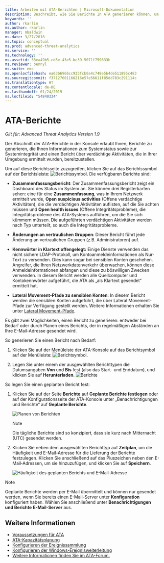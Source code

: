 ```yaml
---
title: Arbeiten mit ATA-Berichten | Microsoft-Dokumentation
description: Beschreibt, wie Sie Berichte In ATA generieren können, um Ihr Netzwerk zu überwachen.
keywords: ''
author: rkarlin
ms.author: rkarlin
manager: mbaldwin
ms.date: 3/27/2018
ms.topic: conceptual
ms.prod: advanced-threat-analytics
ms.service: ''
ms.technology: ''
ms.assetid: 38ea49b5-cd5e-43e5-bc39-5071f759633b
ms.reviewer: bennyl
ms.suite: ems
ms.openlocfilehash: ea63b6966cc933fcb0a4c748e5b4de511895c483
ms.sourcegitcommit: f37127601166216e57e56611f85dd783c291114c
ms.translationtype: HT
ms.contentlocale: de-DE
ms.lasthandoff: 01/24/2019
ms.locfileid: "54840334"
---
```

# <a name="ata-reports"></a>ATA-Berichte


*Gilt für: Advanced Threat Analytics Version 1.9*

Der Abschnitt der ATA-Berichte in der Konsole erlaubt Ihnen, Berichte zu generieren, die Ihnen Informationen zum Systemstatus sowie zur Systemintegrität und einen Bericht über verdächtige Aktivitäten, die in Ihrer Umgebung ermittelt wurden, bereitzustellen.

Um auf diese Berichtsseite zuzugreifen, klicken Sie auf das Berichtssymbol auf der Berichtsleiste: ![Berichtssymbol](./media/ata-report-icon.png).
Die verfügbaren Berichte sind: 

- **Zusammenfassungsbericht**: Der Zusammenfassungsbericht zeigt ein Dashboard des Status im System an. Sie können drei Registerkarten sehen: eine für eine **Zusammenfassung**, was in Ihrem Netzwerk ermittelt wurde, **Open suspicious activities** (Offene verdächtige Aktivitäten), die die verdächtigen Aktivitäten auflisten, auf die Sie achten müssen und **Open health issues** (Offene Integritätsprobleme), die Integritätsprobleme des ATA-Systems aufführen, um die Sie sich kümmern müssen. Die aufgeführten verdächtigen Aktivitäten werden nach Typ unterteilt, so auch die Integritätsprobleme. 

- **Änderungen an vertraulichen Gruppen**: Dieser Bericht führt jede Änderung an vertraulichen Gruppen (z.B. Administratoren) auf.

- **Kennwörter in Klartext offengelegt:** Einige Dienste verwenden das nicht sichere LDAP-Protokoll, um Kontoanmeldeinformationen als Nur-Text zu versenden. Dies kann sogar bei sensiblen Konten geschehen. Angreifer, die Ihren Netzwerkdatenverkehr überwachen, können diese Anmeldeinformationen abfangen und diese zu böswilligen Zwecken verwenden. In diesem Bericht werden alle Quellcomputer und Kontokennwörter aufgeführt, die ATA als „als Klartext gesendet“ ermittelt hat. 

- **Lateral Movement-Pfade zu sensiblen Konten**: In diesem Bericht werden die sensiblen Konten aufgeführt, die über Lateral Movement-Pfade zur Verfügung gestellt werden. Weitere Informationen erhalten Sie unter [Lateral Movement-Pfade](use-case-lateral-movement-path.md).

Es gibt zwei Möglichkeiten, einen Bericht zu generieren: entweder bei Bedarf oder durch Planen eines Berichts, der in regelmäßigen Abständen an Ihre E-Mail-Adresse gesendet wird.

So generieren Sie einen Bericht nach Bedarf:

1. Klicken Sie auf der Menüleiste der ATA-Konsole auf das Berichtsymbol auf der Menüleiste: ![Berichtsymbol](./media/ata-report-icon.png).

2. Legen Sie unter einem der ausgewählten Berichttypen die Datumsangaben **Von** und **Bis** fest (also das Start- und Enddatum), und klicken Sie auf **Herunterladen**. 
 ![Berichte](./media/reports.png)

So legen Sie einen geplanten Bericht fest:
 
1. Klicken Sie auf der Seite **Berichte** auf **Geplante Berichte festlegen** oder auf der Konfigurationsseite der ATA-Konsole unter „Benachrichtigungen und Berichte“ auf **Geplante Berichte**.

   ![Planen von Berichten](./media/ata-sched-reports.png)

   > [!NOTE]
   > Die tägliche Berichte sind so konzipiert, dass sie kurz nach Mitternacht (UTC) gesendet werden.

2. Klicken Sie neben dem ausgewählten Berichttyp auf **Zeitplan**, um die Häufigkeit und E-Mail-Adresse für die Lieferung der Berichte festzulegen. Klicken Sie anschließend auf das Pluszeichen neben den E-Mail-Adressen, um sie hinzuzufügen, und klicken Sie auf **Speichern**.

   ![Häufigkeit des geplanten Berichts und E-Mail-Adresse](./media/sched-report1.png)


> [!NOTE]
> Geplante Berichte werden per E-Mail übermittelt und können nur gesendet werden, wenn Sie bereits einen E-Mail-Server unter **Konfiguration** konfiguriert haben. Wählen Sie anschließend unter **Benachrichtigungen und Berichte** **E-Mail-Server** aus.


## <a name="see-also"></a>Weitere Informationen
- [Voraussetzungen für ATA](ata-prerequisites.md)
- [ATA-Kapazitätsplanung](ata-capacity-planning.md)
- [Konfigurieren der Ereignissammlung](configure-event-collection.md)
- [Konfigurieren der Windows-Ereignisweiterleitung](configure-event-collection.md)
- [Weitere Informationen finden Sie im ATA-Forum.](https://social.technet.microsoft.com/Forums/security/home?forum=mata)
